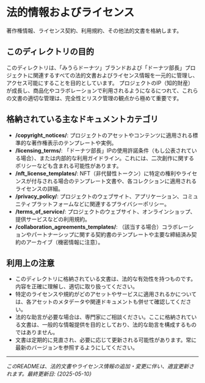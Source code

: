 # 法的情報およびライセンス

著作権情報、ライセンス契約、利用規約、その他法的文書を格納します。

## このディレクトリの目的

このディレクトリは、「みうらドーナツ」ブランドおよび「ドーナツ部長」プロジェクトに関連するすべての法的文書およびライセンス情報を一元的に管理し、アクセス可能にすることを目的としています。
プロジェクトのIP（知的財産）が成長し、商品化やコラボレーションで利用されるようになるにつれて、これらの文書の適切な管理は、完全性とリスク管理の観点から極めて重要です。

## 格納されている主なドキュメントカテゴリ

* **/copyright_notices/**: プロジェクトのアセットやコンテンツに適用される標準的な著作権表示のテンプレートや実例。
* **/licensing_terms/**: 「ドーナツ部長」IPの使用許諾条件（もし公表されている場合）、または内部的な利用ガイドライン。これには、二次創作に関するポリシーなども含まれる可能性があります。
* **/nft_license_templates/**: NFT（非代替性トークン）に特定の権利やライセンスが付与される場合のテンプレート文書や、各コレクションに適用されるライセンスの詳細。
* **/privacy_policy/**: プロジェクトのウェブサイト、アプリケーション、コミュニティプラットフォームなどに関連するプライバシーポリシー。
* **/terms_of_service/**: プロジェクトのウェブサイト、オンラインショップ、提供サービスなどの利用規約。
* **/collaboration_agreements_templates/**: （該当する場合）コラボレーションやパートナーシップに関する契約書のテンプレートや主要な締結済み契約のアーカイブ（機密情報に注意）。

## 利用上の注意

* このディレクトリに格納されている文書は、法的な有効性を持つものです。内容を正確に理解し、適切に取り扱ってください。
* 特定のライセンスや規約がどのアセットやサービスに適用されるかについては、各アセットのメタデータや関連ドキュメントも併せて確認してください。
* 法的な助言が必要な場合は、専門家にご相談ください。ここに格納されている文書は、一般的な情報提供を目的としており、法的な助言を構成するものではありません。
* 文書は定期的に見直され、必要に応じて更新される可能性があります。常に最新のバージョンを参照するようにしてください。

---
*このREADMEは、法的文書やライセンス情報の追加・変更に伴い、適宜更新されます。最終更新日: {2025-05-10}*

